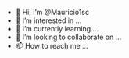 - 👋 Hi, I’m @Mauricio1sc
- 👀 I’m interested in ...
- 🌱 I’m currently learning ...
- 💞️ I’m looking to collaborate on ...
- 📫 How to reach me ...

<!---
Mauricio1sc/Mauricio1sc is a ✨ special ✨ repository because its `README.md` (this file) appears on your GitHub profile.
You can click the Preview link to take a look at your changes.
--->
